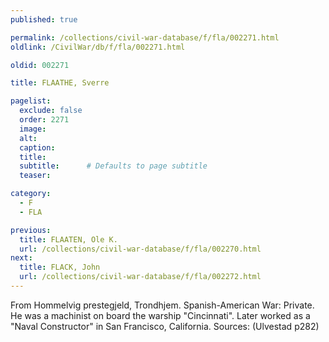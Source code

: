 ```yaml
---
published: true

permalink: /collections/civil-war-database/f/fla/002271.html
oldlink: /CivilWar/db/f/fla/002271.html

oldid: 002271

title: FLAATHE, Sverre

pagelist:
  exclude: false
  order: 2271
  image: 
  alt:
  caption:
  title:
  subtitle:      # Defaults to page subtitle
  teaser:

category: 
  - F 
  - FLA

previous:
  title: FLAATEN, Ole K.
  url: /collections/civil-war-database/f/fla/002270.html  
next:
  title: FLACK, John
  url: /collections/civil-war-database/f/fla/002272.html   
---
```

From Hommelvig prestegjeld, Trondhjem. Spanish-American War: Private. He was a machinist on board the warship &quot;Cincinnati&quot;. Later worked as a &quot;Naval Constructor&quot; in San Francisco, California. Sources: (Ulvestad p282)